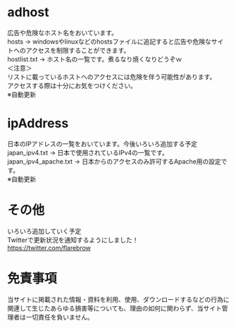 # **adhost**

広告や危険なホスト名をおいています。\
hosts → windowsやlinuxなどのhostsファイルに追記すると広告や危険なサイトへのアクセスを制限することができます。\
hostlist.txt → ホスト名の一覧です。煮るなり焼くなりどうぞｗ\
＜注意＞\
リストに載っているホストへのアクセスには危険を伴う可能性があります。\
アクセスする際は十分にお気をつけください。\
※自動更新

# **ipAddress**

日本のIPアドレスの一覧をおいています。今後いろいろ追加する予定\
japan_ipv4.txt → 日本で使用されているIPv4の一覧です。\
japan_ipv4_apache.txt → 日本からのアクセスのみ許可するApache用の設定です。\
※自動更新

# **その他**

いろいろ追加していく予定\
Twitterで更新状況を通知するようにしました！\
https://twitter.com/flarebrow

# **免責事項**

当サイトに掲載された情報・資料を利用、使用、ダウンロードするなどの行為に関連して生じたあらゆる損害等についても、理由の如何に関わらず、当サイト管理者は一切責任を負いません。
